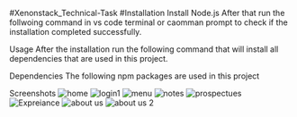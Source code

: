 #Xenonstack_Technical-Task
#Installation
Install Node.js After that run the follwoing command in vs code terminal or caomman prompt to check if the installation completed successfully.

Usage
After the installation run the following command that will install all dependencies that are used in this project.

Dependencies
The following npm packages are used in this project

Screenshots
![home](https://user-images.githubusercontent.com/104151198/196851935-575e0644-18ff-42ee-9ad9-956cf6e57dc7.PNG)
![login1](https://user-images.githubusercontent.com/104151198/196851948-a46de469-a13a-4445-80d6-f100684ca5fe.PNG)
![menu](https://user-images.githubusercontent.com/104151198/196851953-f59287e9-40bc-4dbf-af72-31052dd266e9.PNG)
![notes](https://user-images.githubusercontent.com/104151198/196851959-28fe276f-e1da-456e-870f-43278cd4763d.PNG)
![prospectues](https://user-images.githubusercontent.com/104151198/196851970-c9275dc7-86ff-40ed-abb9-31b8075753be.PNG)
![Expreiance](https://user-images.githubusercontent.com/104151198/196851983-dad2f28e-1094-4e63-994c-fdbca28c820e.PNG)
![about us](https://user-images.githubusercontent.com/104151198/196851987-c8eb2a3c-93a8-482b-818a-762886364b48.PNG)
![about us 2](https://user-images.githubusercontent.com/104151198/196851992-3c3cf4bf-3283-4ffe-aec3-8f9494718b2d.PNG)
